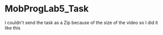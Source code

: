 # MobProgLab5_Task
I couldn't send the task as a Zip because of the size of the video so I did it like this 
